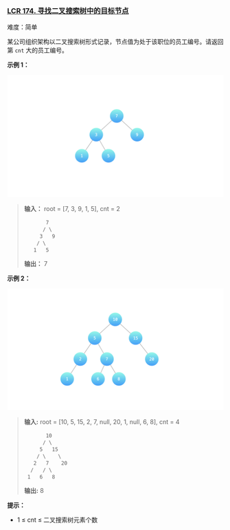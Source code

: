 ### [LCR 174. 寻找二叉搜索树中的目标节点](https://leetcode.cn/problems/er-cha-sou-suo-shu-de-di-kda-jie-dian-lcof/)

难度：简单

某公司组织架构以二叉搜索树形式记录，节点值为处于该职位的员工编号。请返回第 `cnt` 大的员工编号。

**示例 1：**

![](./assets/img/Question0174_01.png)

> **输入：** root = [7, 3, 9, 1, 5], cnt = 2
> ```
>        7
>       / \
>      3   9
>     / \
>    1   5
> ```
> **输出：** 7

**示例 2：**

![](./assets/img/Question0174_02.png)

> **输入:**  root = [10, 5, 15, 2, 7, null, 20, 1, null, 6, 8], cnt = 4
> ```
>        10
>       / \
>      5   15
>     / \    \
>    2   7    20
>   /   / \ 
>  1   6   8
> ```
> **输出:**  8

**提示：**

- 1 ≤ cnt ≤ 二叉搜索树元素个数
